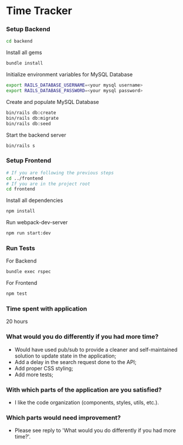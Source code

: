 # Time Tracker

### Setup Backend

```bash
cd backend
```

Install all gems

```bash
bundle install
```

Initialize environment variables for MySQL Database

```bash
export RAILS_DATABASE_USERNAME=<your mysql username>
export RAILS_DATABASE_PASSWORD=<your mysql password>
```
Create and populate MySQL Database

```bash
bin/rails db:create
bin/rails db:migrate
bin/rails db:seed
```
Start the backend server

```bash
bin/rails s
```

### Setup Frontend

```bash
# If you are following the previous steps
cd ../frontend
# If you are in the project root
cd frontend
```

Install all dependencies

```bash
npm install
```

Run webpack-dev-server

```bash
npm run start:dev
```

### Run Tests

For Backend

```bash
bundle exec rspec
```

For Frontend

```bash
npm test
```

### Time spent with application

20 hours

### What would you do differently if you had more time?

- Would have used pub/sub to provide a cleaner and self-maintained solution to
  update state in the application;
- Add a delay in the search request done to the API;
- Add proper CSS styling;
- Add more tests;

### With which parts of the application are you satisfied?

- I like the code organization (components, styles, utils, etc.).

### Which parts would need improvement?

- Please see reply to 'What would you do differently if you had more time?'.
